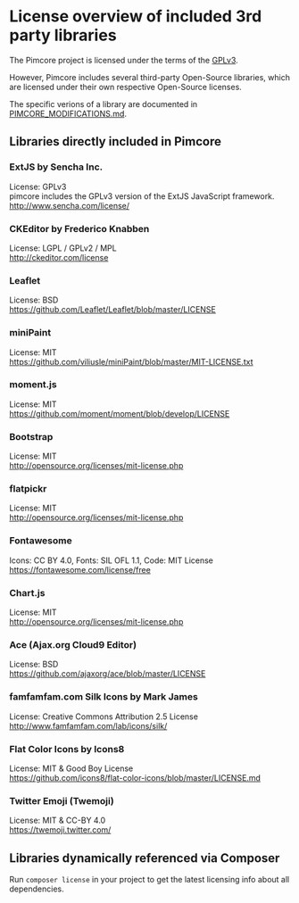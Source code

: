 # License overview of included 3rd party libraries

The Pimcore project is licensed under the terms of the [GPLv3](LICENSE.md).


However, Pimcore includes several third-party Open-Source libraries, 
which are licensed under their own respective Open-Source licenses.

The specific verions of a library are documented in
[PIMCORE_MODIFICATIONS.md](bundles/AdminBundle/public/js/lib/PIMCORE_MODIFICATIONS.md).

## Libraries directly included in Pimcore

### ExtJS by Sencha Inc.
License: GPLv3  
pimcore includes the GPLv3 version of the ExtJS JavaScript framework.  
http://www.sencha.com/license/  

### CKEditor by Frederico Knabben
License: LGPL / GPLv2 / MPL  
http://ckeditor.com/license

### Leaflet 
License: BSD  
https://github.com/Leaflet/Leaflet/blob/master/LICENSE 

### miniPaint
License: MIT  
https://github.com/viliusle/miniPaint/blob/master/MIT-LICENSE.txt

### moment.js
License: MIT  
https://github.com/moment/moment/blob/develop/LICENSE

### Bootstrap
License: MIT  
http://opensource.org/licenses/mit-license.php

### flatpickr
License: MIT  
http://opensource.org/licenses/mit-license.php

### Fontawesome 
Icons: CC BY 4.0, Fonts: SIL OFL 1.1, Code: MIT License  
https://fontawesome.com/license/free

### Chart.js
License: MIT  
http://opensource.org/licenses/mit-license.php

### Ace (Ajax.org Cloud9 Editor)
License: BSD  
https://github.com/ajaxorg/ace/blob/master/LICENSE

### famfamfam.com Silk Icons by Mark James
License: Creative Commons Attribution 2.5 License  
http://www.famfamfam.com/lab/icons/silk/

### Flat Color Icons by Icons8
License: MIT & Good Boy License  
https://github.com/icons8/flat-color-icons/blob/master/LICENSE.md

### Twitter Emoji (Twemoji)
License: MIT & CC-BY 4.0  
https://twemoji.twitter.com/


## Libraries dynamically referenced via Composer

Run `composer license` in your project to get the latest licensing info about all dependencies. 
